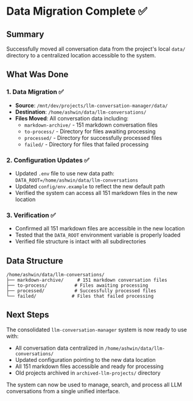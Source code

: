 # Data Migration Complete ✅

## Summary
Successfully moved all conversation data from the project's local `data/` directory to a centralized location accessible to the system.

## What Was Done

### 1. Data Migration ✅
- **Source**: `/mnt/dev/projects/llm-conversation-manager/data/`
- **Destination**: `/home/ashwin/data/llm-conversations/`
- **Files Moved**: All conversation data including:
  - `markdown-archive/` - 151 markdown conversation files
  - `to-process/` - Directory for files awaiting processing
  - `processed/` - Directory for successfully processed files
  - `failed/` - Directory for files that failed processing

### 2. Configuration Updates ✅
- Updated `.env` file to use new data path: `DATA_ROOT=/home/ashwin/data/llm-conversations`
- Updated `config/env.example` to reflect the new default path
- Verified the system can access all 151 markdown files in the new location

### 3. Verification ✅
- Confirmed all 151 markdown files are accessible in the new location
- Tested that the `DATA_ROOT` environment variable is properly loaded
- Verified file structure is intact with all subdirectories

## Data Structure
```
/home/ashwin/data/llm-conversations/
├── markdown-archive/     # 151 markdown conversation files
├── to-process/          # Files awaiting processing
├── processed/           # Successfully processed files
└── failed/             # Files that failed processing
```

## Next Steps
The consolidated `llm-conversation-manager` system is now ready to use with:
- All conversation data centralized in `/home/ashwin/data/llm-conversations/`
- Updated configuration pointing to the new data location
- All 151 markdown files accessible and ready for processing
- Old projects archived in `archived-llm-projects/` directory

The system can now be used to manage, search, and process all LLM conversations from a single unified interface.
